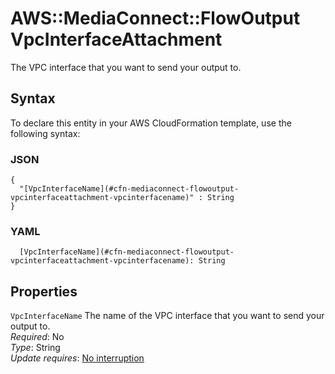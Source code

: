 # AWS::MediaConnect::FlowOutput VpcInterfaceAttachment<a name="aws-properties-mediaconnect-flowoutput-vpcinterfaceattachment"></a>

The VPC interface that you want to send your output to\.

## Syntax<a name="aws-properties-mediaconnect-flowoutput-vpcinterfaceattachment-syntax"></a>

To declare this entity in your AWS CloudFormation template, use the following syntax:

### JSON<a name="aws-properties-mediaconnect-flowoutput-vpcinterfaceattachment-syntax.json"></a>

```
{
  "[VpcInterfaceName](#cfn-mediaconnect-flowoutput-vpcinterfaceattachment-vpcinterfacename)" : String
}
```

### YAML<a name="aws-properties-mediaconnect-flowoutput-vpcinterfaceattachment-syntax.yaml"></a>

```
  [VpcInterfaceName](#cfn-mediaconnect-flowoutput-vpcinterfaceattachment-vpcinterfacename): String
```

## Properties<a name="aws-properties-mediaconnect-flowoutput-vpcinterfaceattachment-properties"></a>

`VpcInterfaceName` <a name="cfn-mediaconnect-flowoutput-vpcinterfaceattachment-vpcinterfacename"></a>
The name of the VPC interface that you want to send your output to\.  
_Required_: No  
_Type_: String  
_Update requires_: [No interruption](https://docs.aws.amazon.com/AWSCloudFormation/latest/UserGuide/using-cfn-updating-stacks-update-behaviors.html#update-no-interrupt)

